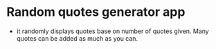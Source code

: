 # Random quotes generator app
- it randomly displays quotes base on number of quotes given. Many quotes can be added as much as you can.

